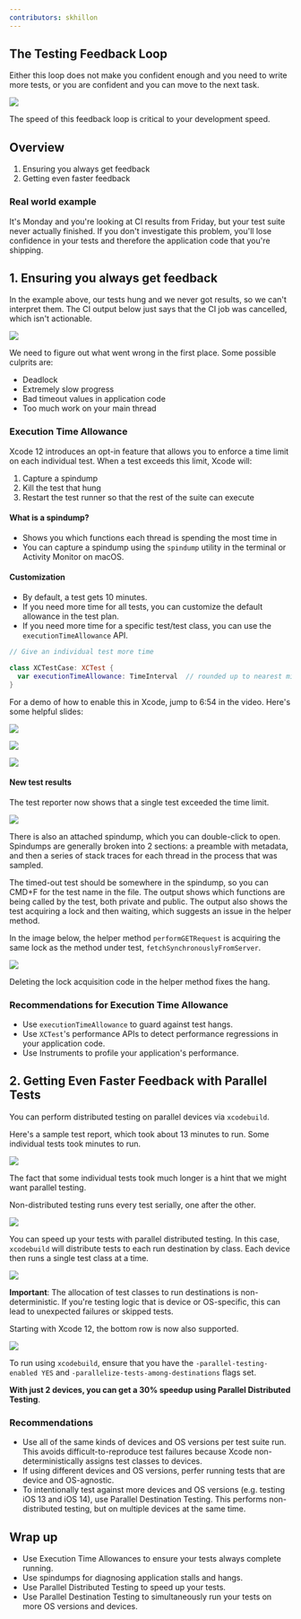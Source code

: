 ```yaml
---
contributors: skhillon
---
```


## The Testing Feedback Loop
Either this loop does not make you confident enough and you need to write more tests, or you are confident and you can move to the next task.

![][testing_feedback_loop]

The speed of this feedback loop is critical to your development speed.

## Overview
1. Ensuring you always get feedback
2. Getting even faster feedback

### Real world example
It's Monday and you're looking at CI results from Friday, but your test suite never actually finished. If you don't investigate this problem, you'll lose confidence in your tests and therefore the application code that you're shipping.

## 1. Ensuring you always get feedback
In the example above, our tests hung and we never got results, so we can't interpret them. The CI output below just says that the CI job was cancelled, which isn't actionable.

![][hanging_ci_test]

We need to figure out what went wrong in the first place. Some possible culprits are:

- Deadlock
- Extremely slow progress
- Bad timeout values in application code
- Too much work on your main thread

### Execution Time Allowance
Xcode 12 introduces an opt-in feature that allows you to enforce a time limit on each individual test. When a test exceeds this limit, Xcode will:

1. Capture a spindump
2. Kill the test that hung
3. Restart the test runner so that the rest of the suite can execute

#### What is a spindump?
- Shows you which functions each thread is spending the most time in
- You can capture a spindump using the `spindump` utility in the terminal or Activity Monitor on macOS.

#### Customization
- By default, a test gets 10 minutes.
- If you need more time for all tests, you can customize the default allowance in the test plan.
- If you need more time for a specific test/test class, you can use the `executionTimeAllowance` API.

```swift
// Give an individual test more time

class XCTestCase: XCTest {
  var executionTimeAllowance: TimeInterval  // rounded up to nearest minute
}
```

For a demo of how to enable this in Xcode, jump to 6:54 in the video. Here's some helpful slides:

![][customizing_default_allowance]

![][time_precedence]

![][maximum_allowance]

#### New test results
The test reporter now shows that a single test exceeded the time limit.

![][new_test_report]

There is also an attached spindump, which you can double-click to open. Spindumps are generally broken into 2 sections: a preamble with metadata, and then a series of stack traces for each thread in the process that was sampled.

The timed-out test should be somewhere in the spindump, so you can CMD+F for the test name in the file. The output shows which functions are being called by the test, both private and public. The output also shows the test acquiring a lock and then waiting, which suggests an issue in the helper method.

In the image below, the helper method `performGETRequest` is acquiring the same lock as the method under test, `fetchSynchronouslyFromServer`.

![][double_lock]

Deleting the lock acquisition code in the helper method fixes the hang.

### Recommendations for Execution Time Allowance
- Use `executionTimeAllowance` to guard against test hangs.
- Use `XCTest`'s performance APIs to detect performance regressions in your application code.
- Use Instruments to profile your application's performance.

## 2. Getting Even Faster Feedback with Parallel Tests
You can perform distributed testing on parallel devices via `xcodebuild`.

Here's a sample test report, which took about 13 minutes to run. Some individual tests took minutes to run.

![][sample_long_test_report]

The fact that some individual tests took much longer is a hint that we might want parallel testing.

Non-distributed testing runs every test serially, one after the other.

![][non_distributed_testing]

You can speed up your tests with parallel distributed testing. In this case, `xcodebuild` will distribute tests to each run destination by class. Each device then runs a single test class at a time.

![][parallel_distributed_testing]

**Important**: The allocation of test classes to run destinations is non-deterministic. If you're testing logic that is device or OS-specific, this can lead to unexpected failures or skipped tests.

Starting with Xcode 12, the bottom row is now also supported.

![][parallel_distributed_support]

To run using `xcodebuild`, ensure that you have the `-parallel-testing-enabled YES` and `-parallelize-tests-among-destinations` flags set.

**With just 2 devices, you can get a 30% speedup using Parallel Distributed Testing**.

### Recommendations
- Use all of the same kinds of devices and OS versions per test suite run. This avoids difficult-to-reproduce test failures because Xcode non-deterministically assigns test classes to devices.
- If using different devices and OS versions, perfer running tests that are device and OS-agnostic.
- To intentionally test against more devices and OS versions (e.g. testing iOS 13 and iOS 14), use Parallel Destination Testing. This performs non-distributed testing, but on multiple devices at the same time.

## Wrap up
- Use Execution Time Allowances to ensure your tests always complete running.
- Use spindumps for diagnosing application stalls and hangs.
- Use Parallel Distributed Testing to speed up your tests.
- Use Parallel Destination Testing to simultaneously run your tests on more OS versions and devices.

[testing_feedback_loop]: ../../../images/notes/wwdc20/10221/testing_feedback_loop.png

[hanging_ci_test]: ../../../images/notes/wwdc20/10221/hanging_ci_test.png

[new_test_report]: ../../../images/notes/wwdc20/10221/new_test_report.png

[double_lock]: ../../../images/notes/wwdc20/10221/double_lock.png

[customizing_default_allowance]: ../../../images/notes/wwdc20/10221/customizing_default_allowance.png

[time_precedence]: ../../../images/notes/wwdc20/10221/time_precedence.png

[maximum_allowance]: ../../../images/notes/wwdc20/10221/maximum_allowance.png

[sample_long_test_report]: ../../../images/notes/wwdc20/10221/sample_long_test_report.png

[non_distributed_testing]: ../../../images/notes/wwdc20/10221/non_distributed_testing.png

[parallel_distributed_testing]: ../../../images/notes/wwdc20/10221/parallel_distributed_testing.png

[parallel_distributed_support]: ../../../images/notes/wwdc20/10221/parallel_distributed_support.png

